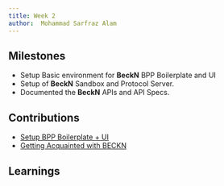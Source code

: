 ```yaml
---
title: Week 2
author:  Mohammad Sarfraz Alam
---
```


## Milestones
- Setup Basic environment for **BeckN** BPP Boilerplate and UI
- Setup of **BeckN** Sandbox and Protocol Server.
- Documented the **BeckN** APIs and API Specs.


## Contributions
- [Setup BPP Boilerplate + UI](https://github.com/beckn/BPP-Boilerplate-SDK/pull/3)
- [Getting Acquainted with BECKN](https://github.com/beckn/BPP-Boilerplate-SDK/pull/5)

## Learnings
